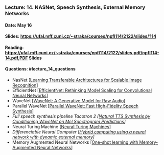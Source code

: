 ### Lecture: 14. NASNet, Speech Synthesis, External Memory Networks
#### Date: May 16
#### Slides: https://ufal.mff.cuni.cz/~straka/courses/npfl114/2122/slides/?14
#### Reading: https://ufal.mff.cuni.cz/~straka/courses/npfl114/2122/slides.pdf/npfl114-14.pdf,PDF Slides
#### Questions: #lecture_14_questions

- NasNet [[Learning Transferable Architectures for Scalable Image Recognition](https://arxiv.org/abs/1707.07012)]
- EfficientNet [[EfficientNet: Rethinking Model Scaling for Convolutional Neural Networks](https://arxiv.org/abs/1905.11946)]
- WaveNet [[WaveNet: A Generative Model for Raw Audio](https://arxiv.org/abs/1609.03499)]
- Parallel WaveNet [[Parallel WaveNet: Fast High-Fidelity Speech Synthesis](https://arxiv.org/abs/1711.10433)]
- _Full speech synthesis pipeline Tacotron 2 [[Natural TTS Synthesis by Conditioning WaveNet on Mel Spectrogram Predictions](https://arxiv.org/abs/1712.05884)]_
- Neural Turing Machine [[Neural Turing Machines](https://arxiv.org/abs/1410.5401)]
- _Differenciable Neural Computer [[Hybrid computing using a neural network with dynamic external memory](https://www.nature.com/articles/nature20101)]_
- Memory Augmented Neural Networks [[One-shot learning with Memory-Augmented Neural Networks](https://arxiv.org/abs/1605.06065)]
